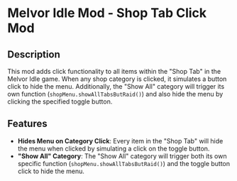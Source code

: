 # Melvor Idle Mod - Shop Tab Click Mod

## Description

This mod adds click functionality to all items within the "Shop Tab" in the Melvor Idle game. When any shop category is clicked, it simulates a button click to hide the menu. Additionally, the "Show All" category will trigger its own function (`shopMenu.showAllTabsButRaid()`) and also hide the menu by clicking the specified toggle button.

## Features

- **Hides Menu on Category Click**: Every item in the "Shop Tab" will hide the menu when clicked by simulating a click on the toggle button.
- **"Show All" Category**: The "Show All" category will trigger both its own specific function (`shopMenu.showAllTabsButRaid()`) and the toggle button click to hide the menu.